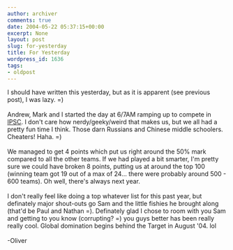 ```yaml
---
author: archiver
comments: true
date: 2004-05-22 05:37:15+00:00
excerpt: None
layout: post
slug: for-yesterday
title: For Yesterday
wordpress_id: 1636
tags:
- oldpost
---
```


I should have written this yesterday, but as it is apparent (see previous post), I was lazy. =)<br /><br />Andrew, Mark and I started the day at 6/7AM ramping up to compete in <a href="http://ipsc.ksp.sk/">IPSC</a>.  I don't care how nerdy/geeky/weird that makes us, but we all had a pretty fun time I think.  Those darn Russians and Chinese middle schoolers. Cheaters! Haha. =)<br /><br />We managed to get 4 points which put us right around the 50% mark compared to all the other teams.  If we had played a bit smarter, I'm pretty sure we could have broken 8 points, putting us at around the top 100 (winning team got 19 out of a max of 24... there were probably around 500 - 600 teams).  Oh well, there's always next year.<br /><br />I don't really feel like doing a top whatever list for this past year, but definately major shout-outs go Sam and the little fishies he brought along (that'd be Paul and Nathan =).  Definately glad I chose to room with you Sam and getting to you know (corrupting? =) you guys better has been really really cool. Global domination begins behind the Target in August '04. lol<br /><br />-Oliver